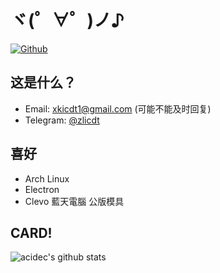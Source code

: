 # ヾ(゜∀゜)ノ♪
[![Github](https://img.shields.io/github/followers/zlicdt?label=Follow&style=social)](https://github.com/zlicdt)
## 这是什么？

* Email: xkicdt1@gmail.com (可能不能及时回复)
* Telegram: [@zlicdt](https://t.me/zlicdt)

## 喜好

* Arch Linux
* Electron
* Clevo 藍天電腦 公版模具

## CARD!
![acidec's github stats](https://github-readme-stats.vercel.app/api?username=zlicdt&show_icons=true&count_private=true&line_height=40)
